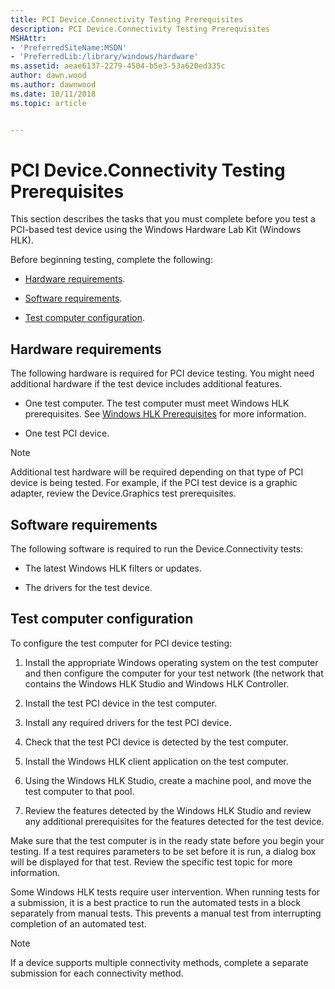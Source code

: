 ```yaml
---
title: PCI Device.Connectivity Testing Prerequisites
description: PCI Device.Connectivity Testing Prerequisites
MSHAttr:
- 'PreferredSiteName:MSDN'
- 'PreferredLib:/library/windows/hardware'
ms.assetid: aeae6137-2279-4504-b5e3-53a620ed335c
author: dawn.wood
ms.author: dawnwood
ms.date: 10/11/2018
ms.topic: article


---
```


# PCI Device.Connectivity Testing Prerequisites


This section describes the tasks that you must complete before you test a PCI-based test device using the Windows Hardware Lab Kit (Windows HLK).

Before beginning testing, complete the following:

-   [Hardware requirements](#bkmk-hck-pci-hr).

-   [Software requirements](#bkmk-hck-pci-sr).

-   [Test computer configuration](#bkmk-hck-pci-tc).

## <span id="BKMK_HCK_PCI_hR"></span><span id="bkmk-hck-pci-hr"></span><span id="BKMK_HCK_PCI_HR"></span>Hardware requirements


The following hardware is required for PCI device testing. You might need additional hardware if the test device includes additional features.

- One test computer. The test computer must meet Windows HLK prerequisites. See [Windows HLK Prerequisites](../getstarted/windows-hlk-prerequisites.md) for more information.

- One test PCI device.

> [!NOTE]
> 
> Additional test hardware will be required depending on that type of PCI device is being tested. For example, if the PCI test device is a graphic adapter, review the Device.Graphics test prerequisites.

 

## <span id="BKMK_HCK_PCI_sR"></span><span id="bkmk-hck-pci-sr"></span><span id="BKMK_HCK_PCI_SR"></span>Software requirements


The following software is required to run the Device.Connectivity tests:

-   The latest Windows HLK filters or updates.

-   The drivers for the test device.

## <span id="BKMK_HCK_PCI_tC"></span><span id="bkmk-hck-pci-tc"></span><span id="BKMK_HCK_PCI_TC"></span>Test computer configuration


To configure the test computer for PCI device testing:

1.  Install the appropriate Windows operating system on the test computer and then configure the computer for your test network (the network that contains the Windows HLK Studio and Windows HLK Controller.

2.  Install the test PCI device in the test computer.

3.  Install any required drivers for the test PCI device.

4.  Check that the test PCI device is detected by the test computer.

5.  Install the Windows HLK client application on the test computer.

6.  Using the Windows HLK Studio, create a machine pool, and move the test computer to that pool.

7.  Review the features detected by the Windows HLK Studio and review any additional prerequisites for the features detected for the test device.

Make sure that the test computer is in the ready state before you begin your testing. If a test requires parameters to be set before it is run, a dialog box will be displayed for that test. Review the specific test topic for more information.

Some Windows HLK tests require user intervention. When running tests for a submission, it is a best practice to run the automated tests in a block separately from manual tests. This prevents a manual test from interrupting completion of an automated test.

> [!NOTE]
> 
> If a device supports multiple connectivity methods, complete a separate submission for each connectivity method.

 

 

 






